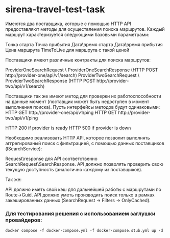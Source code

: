 # sirena-travel-test-task
Имеются два поставщика, которые с помощью HTTP API предоставляют методы для осуществления поиска маршрутов.
Каждый маршрут характеризуется следующими базовыми параметрами:

Точка старта
Точка прибытия
Дата\время старта
Дата\время прибытия
Цена маршрута
TimeToLive для маршрута с такой ценой

Поставщики имеют различные контракты для поиска маршрутов:

ProviderOneSearchRequest \ ProviderOneSearchResponse (HTTP POST http://provider-one/api/v1/search)
ProviderTwoSearchRequest \ ProviderTwoSearchResponse (HTTP POST http://provider-two/api/v1/search)

Поставщики так же имеют метод для проверки их работоспособности на данные момент (поставщик может быть недоступен в момент выполнения поиска).
Пусть интерфейсы методов будут одинаковыми:
HTTP GET http://provider-one/api/v1/ping
HTTP GET http://provider-two/api/v1/ping

HTTP 200 if provider is ready
HTTP 500 if provider is down

Необходимо реализовать HTTP API, которое позволит выполнять аггрегированый поиск с фильтрацией, с помощью данных поставщиков (ISearchService):

Request\response для API соответственно SearchRequest\SearchResponse.
API должно позволять проверить свою текущую доступность (аналогично каждому из поставщиков).

Так же:

API должно иметь свой кэш для дальнейшей работы с маршрутами по Route->Guid.
API должно уметь производить поиск только в рамках закэшированных данных (SearchRequest -> Filters -> OnlyCached).



### Для тестирования решения с использованием заглушки провайдеров:

``docker compose -f docker-compose.yml -f docker-compose.stub.yml up -d ``
